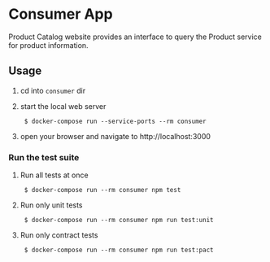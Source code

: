 # Consumer App

Product Catalog website provides an interface to query the Product service for product information.

## Usage

1. cd into `consumer` dir

1. start the local web server

        $ docker-compose run --service-ports --rm consumer

1. open your browser and navigate to http://localhost:3000


### Run the test suite

1. Run all tests at once

        $ docker-compose run --rm consumer npm test

1. Run only unit tests

        $ docker-compose run --rm consumer npm run test:unit

1. Run only contract tests

        $ docker-compose run --rm consumer npm run test:pact

